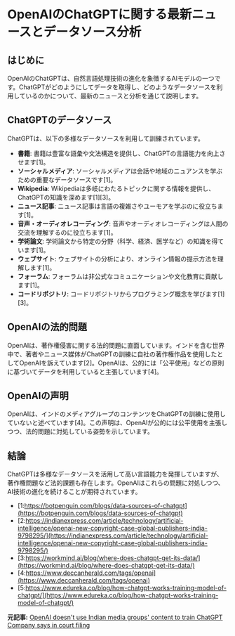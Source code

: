 # OpenAIのChatGPTに関する最新ニュースとデータソース分析

## はじめに

OpenAIのChatGPTは、自然言語処理技術の進化を象徴するAIモデルの一つです。ChatGPTがどのようにしてデータを取得し、どのようなデータソースを利用しているのかについて、最新のニュースと分析を通じて説明します。

## ChatGPTのデータソース

ChatGPTは、以下の多様なデータソースを利用して訓練されています。

- **書籍**: 書籍は豊富な語彙や文法構造を提供し、ChatGPTの言語能力を向上させます[1]。
- **ソーシャルメディア**: ソーシャルメディアは会話や地域のニュアンスを学ぶための重要なデータソースです[1]。
- **Wikipedia**: Wikipediaは多岐にわたるトピックに関する情報を提供し、ChatGPTの知識を深めます[1][3]。
- **ニュース記事**: ニュース記事は言語の複雑さやユーモアを学ぶのに役立ちます[1]。
- **音声・オーディオレコーディング**: 音声やオーディオレコーディングは人間の交流を理解するのに役立ちます[1]。
- **学術論文**: 学術論文から特定の分野（科学、経済、医学など）の知識を得ています[1]。
- **ウェブサイト**: ウェブサイトの分析により、オンライン情報の提示方法を理解します[1]。
- **フォーラム**: フォーラムは非公式なコミュニケーションや文化教育に貢献します[1]。
- **コードリポジトリ**: コードリポジトリからプログラミング概念を学びます[1][3]。

## OpenAIの法的問題

OpenAIは、著作権侵害に関する法的問題に直面しています。インドを含む世界中で、著者やニュース媒体がChatGPTの訓練に自社の著作権作品を使用したとしてOpenAIを訴えています[2]。OpenAIは、公的には「公平使用」などの原則に基づいてデータを利用していると主張しています[4]。

## OpenAIの声明

OpenAIは、インドのメディアグループのコンテンツをChatGPTの訓練に使用していないと述べています[4]。この声明は、OpenAIが公的には公平使用を主張しつつ、法的問題に対処している姿勢を示しています。

## 結論

ChatGPTは多様なデータソースを活用して高い言語能力を発揮していますが、著作権問題など法的課題も存在します。OpenAIはこれらの問題に対処しつつ、AI技術の進化を続けることが期待されています。
- [1:https://botpenguin.com/blogs/data-sources-of-chatgpt](https://botpenguin.com/blogs/data-sources-of-chatgpt)
- [2:https://indianexpress.com/article/technology/artificial-intelligence/openai-new-copyright-case-global-publishers-india-9798295/](https://indianexpress.com/article/technology/artificial-intelligence/openai-new-copyright-case-global-publishers-india-9798295/)
- [3:https://workmind.ai/blog/where-does-chatgpt-get-its-data/](https://workmind.ai/blog/where-does-chatgpt-get-its-data/)
- [4:https://www.deccanherald.com/tags/openai](https://www.deccanherald.com/tags/openai)
- [5:https://www.edureka.co/blog/how-chatgpt-works-training-model-of-chatgpt/](https://www.edureka.co/blog/how-chatgpt-works-training-model-of-chatgpt/)


**元記事:** [OpenAI doesn't use Indian media groups' content to train ChatGPT Company says in court filing](https://www.deccanherald.com/business/companies/openai-doesnt-use-indian-media-groups-content-to-train-chatgpt-company-says-in-court-filing-3402368)